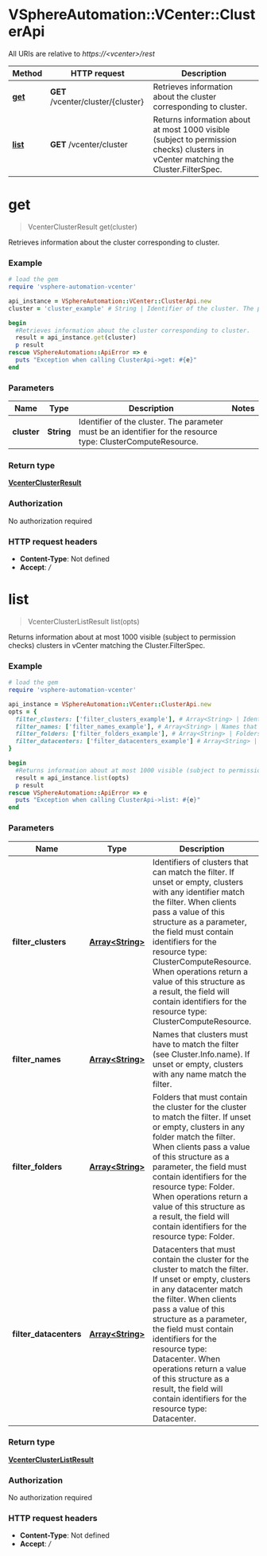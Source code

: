 # VSphereAutomation::VCenter::ClusterApi

All URIs are relative to *https://&lt;vcenter&gt;/rest*

Method | HTTP request | Description
------------- | ------------- | -------------
[**get**](ClusterApi.md#get) | **GET** /vcenter/cluster/{cluster} | Retrieves information about the cluster corresponding to cluster.
[**list**](ClusterApi.md#list) | **GET** /vcenter/cluster | Returns information about at most 1000 visible (subject to permission checks) clusters in vCenter matching the Cluster.FilterSpec.


# **get**
> VcenterClusterResult get(cluster)

Retrieves information about the cluster corresponding to cluster.

### Example
```ruby
# load the gem
require 'vsphere-automation-vcenter'

api_instance = VSphereAutomation::VCenter::ClusterApi.new
cluster = 'cluster_example' # String | Identifier of the cluster. The parameter must be an identifier for the resource type: ClusterComputeResource.

begin
  #Retrieves information about the cluster corresponding to cluster.
  result = api_instance.get(cluster)
  p result
rescue VSphereAutomation::ApiError => e
  puts "Exception when calling ClusterApi->get: #{e}"
end
```

### Parameters

Name | Type | Description  | Notes
------------- | ------------- | ------------- | -------------
 **cluster** | **String**| Identifier of the cluster. The parameter must be an identifier for the resource type: ClusterComputeResource. | 

### Return type

[**VcenterClusterResult**](VcenterClusterResult.md)

### Authorization

No authorization required

### HTTP request headers

 - **Content-Type**: Not defined
 - **Accept**: */*



# **list**
> VcenterClusterListResult list(opts)

Returns information about at most 1000 visible (subject to permission checks) clusters in vCenter matching the Cluster.FilterSpec.

### Example
```ruby
# load the gem
require 'vsphere-automation-vcenter'

api_instance = VSphereAutomation::VCenter::ClusterApi.new
opts = {
  filter_clusters: ['filter_clusters_example'], # Array<String> | Identifiers of clusters that can match the filter. If unset or empty, clusters with any identifier match the filter. When clients pass a value of this structure as a parameter, the field must contain identifiers for the resource type: ClusterComputeResource. When operations return a value of this structure as a result, the field will contain identifiers for the resource type: ClusterComputeResource.
  filter_names: ['filter_names_example'], # Array<String> | Names that clusters must have to match the filter (see Cluster.Info.name). If unset or empty, clusters with any name match the filter.
  filter_folders: ['filter_folders_example'], # Array<String> | Folders that must contain the cluster for the cluster to match the filter. If unset or empty, clusters in any folder match the filter. When clients pass a value of this structure as a parameter, the field must contain identifiers for the resource type: Folder. When operations return a value of this structure as a result, the field will contain identifiers for the resource type: Folder.
  filter_datacenters: ['filter_datacenters_example'] # Array<String> | Datacenters that must contain the cluster for the cluster to match the filter. If unset or empty, clusters in any datacenter match the filter. When clients pass a value of this structure as a parameter, the field must contain identifiers for the resource type: Datacenter. When operations return a value of this structure as a result, the field will contain identifiers for the resource type: Datacenter.
}

begin
  #Returns information about at most 1000 visible (subject to permission checks) clusters in vCenter matching the Cluster.FilterSpec.
  result = api_instance.list(opts)
  p result
rescue VSphereAutomation::ApiError => e
  puts "Exception when calling ClusterApi->list: #{e}"
end
```

### Parameters

Name | Type | Description  | Notes
------------- | ------------- | ------------- | -------------
 **filter_clusters** | [**Array&lt;String&gt;**](String.md)| Identifiers of clusters that can match the filter. If unset or empty, clusters with any identifier match the filter. When clients pass a value of this structure as a parameter, the field must contain identifiers for the resource type: ClusterComputeResource. When operations return a value of this structure as a result, the field will contain identifiers for the resource type: ClusterComputeResource. | [optional] 
 **filter_names** | [**Array&lt;String&gt;**](String.md)| Names that clusters must have to match the filter (see Cluster.Info.name). If unset or empty, clusters with any name match the filter. | [optional] 
 **filter_folders** | [**Array&lt;String&gt;**](String.md)| Folders that must contain the cluster for the cluster to match the filter. If unset or empty, clusters in any folder match the filter. When clients pass a value of this structure as a parameter, the field must contain identifiers for the resource type: Folder. When operations return a value of this structure as a result, the field will contain identifiers for the resource type: Folder. | [optional] 
 **filter_datacenters** | [**Array&lt;String&gt;**](String.md)| Datacenters that must contain the cluster for the cluster to match the filter. If unset or empty, clusters in any datacenter match the filter. When clients pass a value of this structure as a parameter, the field must contain identifiers for the resource type: Datacenter. When operations return a value of this structure as a result, the field will contain identifiers for the resource type: Datacenter. | [optional] 

### Return type

[**VcenterClusterListResult**](VcenterClusterListResult.md)

### Authorization

No authorization required

### HTTP request headers

 - **Content-Type**: Not defined
 - **Accept**: */*



